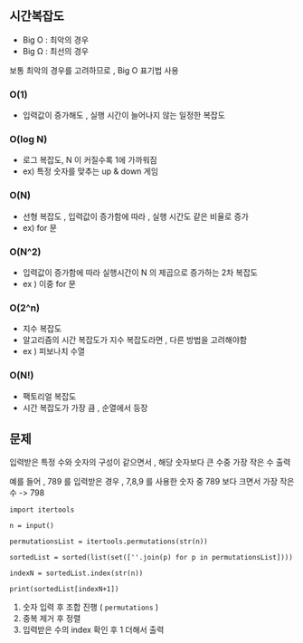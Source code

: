 ## 시간복잡도

- Big O : 최악의 경우
- Big Ω : 최선의 경우

보통 최악의 경우를 고려하므로 , Big O 표기법 사용

### O(1)

- 입력값이 증가해도 , 실행 시간이 늘어나지 않는 일정한 복잡도

### O(log N)

- 로그 복잡도, N 이 커질수록 1에 가까워짐
- ex) 특정 숫자를 맞추는 up & down 게임

### O(N)

- 선형 복잡도 , 입력값이 증가함에 따라 , 실행 시간도 같은 비율로 증가
- ex) for 문

### O(N^2)

- 입력값이 증가함에 따라 실행시간이 N 의 제곱으로 증가하는 2차 복잡도
- ex ) 이중 for 문

### O(2^n)

- 지수 복잡도
- 알고리즘의 시간 복잡도가 지수 복잡도라면 , 다른 방법을 고려해야함
- ex ) 피보나치 수열

### O(N!)

- 팩토리얼 복잡도
- 시간 복잡도가 가장 큼 , 순열에서 등장

## 문제

입력받은 특정 수와 숫자의 구성이 같으면서 , 해당 숫자보다 큰 수중 가장 작은 수 출력

예를 들어 , 789 를 입력받은 경우 , 7,8,9 를 사용한 숫자 중 789 보다 크면서 가장 작은 수 -> 798

```py3
import itertools

n = input()

permutationsList = itertools.permutations(str(n))

sortedList = sorted(list(set([''.join(p) for p in permutationsList])))

indexN = sortedList.index(str(n))

print(sortedList[indexN+1])
```

1. 숫자 입력 후 조합 진행 ( `permutations` )
2. 중복 제거 후 정렬
3. 입력받은 수의 index 확인 후 1 더해서 출력
